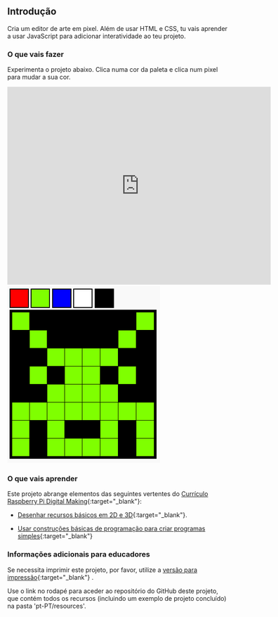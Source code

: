 ## Introdução

Cria um editor de arte em pixel. Além de usar HTML e CSS, tu vais aprender a usar JavaScript para adicionar interatividade ao teu projeto.

### O que vais fazer

Experimenta o projeto abaixo. Clica numa cor da paleta e clica num pixel para mudar a sua cor.

<div class="trinket">
  <iframe src="https://trinket.io/embed/html/0e102a306b?outputOnly=true&start=result" width="600" height="450" frameborder="0" marginwidth="0" marginheight="0" allowfullscreen>
  </iframe>
  <img src="images/pixel-art-final.png">
</div>

### O que vais aprender

Este projeto abrange elementos das seguintes vertentes do [Currículo Raspberry Pi Digital Making](https://rpf.io/curriculum){:target="_blank"}:

+ [Desenhar recursos básicos em 2D e 3D](https://www.raspberrypi.org/curriculum/design/creator){:target="_blank"}.

+ [Usar construções básicas de programação para criar programas simples](https://www.raspberrypi.org/curriculum/programming/creator){:target="_blank"}

### Informações adicionais para educadores

Se necessita imprimir este projeto, por favor, utilize a [versão para impressão](https://projects.raspberrypi.org/pt-PT/projects/pixel-art/print){:target="_blank"} .

Use o link no rodapé para aceder ao repositório do GitHub deste projeto, que contém todos os recursos (incluindo um exemplo de projeto concluído) na pasta 'pt-PT/resources'.